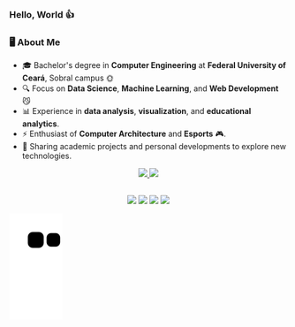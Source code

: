 ### Hello, World 👍

### 🖥️ About Me  

- 🎓 Bachelor's degree in **Computer Engineering** at **Federal University of Ceará**, Sobral campus 🌞
- 🔍 Focus on **Data Science**, **Machine Learning**, and **Web Development** 😼
- 📊 Experience in **data analysis**, **visualization**, and **educational analytics**.  
- ⚡ Enthusiast of **Computer Architecture** and **Esports** 🎮.  
- 📂 Sharing academic projects and personal developments to explore new technologies.  


<div align="center">
  <a href="https://github.com/martinsevandro">
  <img height="180em" src="https://github-readme-stats.vercel.app/api?username=martinsevandro&show_icons=true&theme=tokyonight&include_all_commits=true&count_private=true"/>
  <img height="180em" src="https://github-readme-stats.vercel.app/api/top-langs/?username=martinsevandro&layout=compact&langs_count=7&theme=tokyonight"/>
</div>
  
  ##
  
<div align="center">
    <a href="https://www.linkedin.com/in/martinsevandro/" target="_blank"><img src="https://img.shields.io/badge/-LinkedIn-%230077B5?style=for-the-badge&logo=linkedin&logoColor=white" target="_blank"></a> 
    <a href="https://instagram.com/ef_martins" target="_blank"><img src="https://img.shields.io/badge/-Instagram-%23E4405F?style=for-the-badge&logo=instagram&logoColor=white" target="_blank"></a>                                                                                                         
    <a href="https://www.twitch.tv/yuse1br" target="_blank"><img src="https://img.shields.io/badge/Twitch-9146FF?style=for-the-badge&logo=twitch&logoColor=white" target="_blank"></a>                                                                                                        
    <a href = "mailto:evandro.filho@outlook.com.br"><img src="https://img.shields.io/badge/-Gmail-%23333?style=for-the-badge&logo=gmail&logoColor=white" target="_blank"></a>
    
</div>
  

  ![Snake animation](https://github.com/martinsevandro/martinsevandro/blob/output/github-contribution-grid-snake.svg)

  
    
  
  
